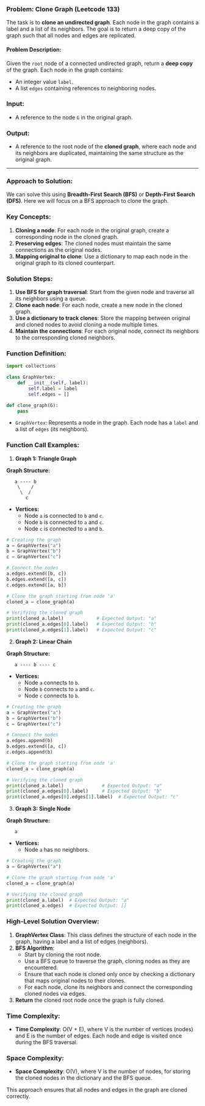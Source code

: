 ### Problem: Clone Graph (Leetcode 133)

The task is to **clone an undirected graph**. Each node in the graph contains a label and a list of its neighbors. The goal is to return a deep copy of the graph such that all nodes and edges are replicated.

#### Problem Description:

Given the `root` node of a connected undirected graph, return a **deep copy** of the graph. Each node in the graph contains:
- An integer value `label`.
- A list `edges` containing references to neighboring nodes.

### Input:
- A reference to the node `G` in the original graph.

### Output:
- A reference to the root node of the **cloned graph**, where each node and its neighbors are duplicated, maintaining the same structure as the original graph.

---

### Approach to Solution:

We can solve this using **Breadth-First Search (BFS)** or **Depth-First Search (DFS)**. Here we will focus on a BFS approach to clone the graph.

### Key Concepts:
1. **Cloning a node**: For each node in the original graph, create a corresponding node in the cloned graph.
2. **Preserving edges**: The cloned nodes must maintain the same connections as the original nodes.
3. **Mapping original to clone**: Use a dictionary to map each node in the original graph to its cloned counterpart.

### Solution Steps:
1. **Use BFS for graph traversal**: Start from the given node and traverse all its neighbors using a queue.
2. **Clone each node**: For each node, create a new node in the cloned graph.
3. **Use a dictionary to track clones**: Store the mapping between original and cloned nodes to avoid cloning a node multiple times.
4. **Maintain the connections**: For each original node, connect its neighbors to the corresponding cloned neighbors.

### Function Definition:

```python
import collections

class GraphVertex:
    def __init__(self, label):
        self.label = label
        self.edges = []

def clone_graph(G):
    pass
```

- `GraphVertex`: Represents a node in the graph. Each node has a `label` and a list of `edges` (its neighbors).

### Function Call Examples:

1. **Graph 1: Triangle Graph**

**Graph Structure:**
```
   a ---- b
    \    /
     \  /
       c
```

- **Vertices:**
  - Node `a` is connected to `b` and `c`.
  - Node `b` is connected to `a` and `c`.
  - Node `c` is connected to `a` and `b`.

```python
# Creating the graph
a = GraphVertex("a")
b = GraphVertex("b")
c = GraphVertex("c")

# Connect the nodes
a.edges.extend([b, c])
b.edges.extend([a, c])
c.edges.extend([a, b])

# Clone the graph starting from node 'a'
cloned_a = clone_graph(a)

# Verifying the cloned graph
print(cloned_a.label)            # Expected Output: "a"
print(cloned_a.edges[0].label)   # Expected Output: "b"
print(cloned_a.edges[1].label)   # Expected Output: "c"
```

2. **Graph 2: Linear Chain**

**Graph Structure:**
```
   a ---- b ---- c
```

- **Vertices:**
  - Node `a` connects to `b`.
  - Node `b` connects to `a` and `c`.
  - Node `c` connects to `b`.

```python
# Creating the graph
a = GraphVertex("a")
b = GraphVertex("b")
c = GraphVertex("c")

# Connect the nodes
a.edges.append(b)
b.edges.extend([a, c])
c.edges.append(b)

# Clone the graph starting from node 'a'
cloned_a = clone_graph(a)

# Verifying the cloned graph
print(cloned_a.label)              # Expected Output: "a"
print(cloned_a.edges[0].label)     # Expected Output: "b"
print(cloned_a.edges[0].edges[1].label)  # Expected Output: "c"
```

3. **Graph 3: Single Node**

**Graph Structure:**
```
   a
```

- **Vertices:**
  - Node `a` has no neighbors.

```python
# Creating the graph
a = GraphVertex("a")

# Clone the graph starting from node 'a'
cloned_a = clone_graph(a)

# Verifying the cloned graph
print(cloned_a.label)  # Expected Output: "a"
print(cloned_a.edges)  # Expected Output: []
```

### High-Level Solution Overview:

1. **GraphVertex Class**: This class defines the structure of each node in the graph, having a label and a list of edges (neighbors).
2. **BFS Algorithm**:
   - Start by cloning the root node.
   - Use a BFS queue to traverse the graph, cloning nodes as they are encountered.
   - Ensure that each node is cloned only once by checking a dictionary that maps original nodes to their clones.
   - For each node, clone its neighbors and connect the corresponding cloned nodes via edges.
3. **Return** the cloned root node once the graph is fully cloned.

### Time Complexity:
- **Time Complexity**: O(V + E), where V is the number of vertices (nodes) and E is the number of edges. Each node and edge is visited once during the BFS traversal.

### Space Complexity:
- **Space Complexity**: O(V), where V is the number of nodes, for storing the cloned nodes in the dictionary and the BFS queue.

This approach ensures that all nodes and edges in the graph are cloned correctly.
